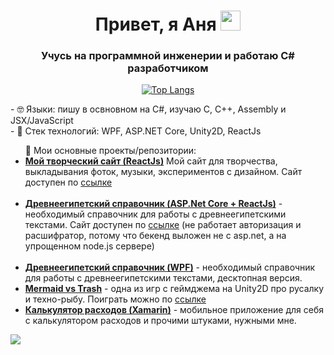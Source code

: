 <h1 align="center">Привет, я Аня
<img src="https://github.com/blackcater/blackcater/raw/main/images/Hi.gif" height="32"/></h1>
<h3 align="center">Учусь на программной инженерии и работаю C# разработчиком</h3>
<div align="center"> 
  
[![Top Langs](https://github-readme-stats.vercel.app/api/top-langs/?username=floralunit&layout=compact)](https://github.com/floralunit/github-readme-stats) 

</div>
- 🤓 Языки: пишу в освновном на C#, изучаю C, C++, Assembly и JSX/JavaScript
<br/>
- 🌱 Стек технологий: WPF, ASP.NET Core, Unity2D, ReactJs
<br/>
<ul>🔭 Мои основные проекты/репозитории:
<li><a href="https://github.com/floralunit/floralunit-website-reactjs"><b> Мой творческий сайт (ReactJs)</b></a> Мой сайт для творчества, выкладывания фоток, музыки, экспериментов с дизайном. Сайт доступен по <a href="https://floralunit.neocities.org/">ссылке</a></li>
<br/>
<li><a href="https://github.com/floralunit/Ancient-Egyptian-Dictionary-AspNET-ReactJS-MLNet"><b> Древнеегипетский справочник (ASP.Net Core + ReactJs)</b></a> - необходимый справочник для работы с древнеегипетскими текстами. Сайт доступен по <a href="https://floralunit.github.io/ancient-egyptian-dictionary/">ссылке</a> (не работает авторизация и расшифратор, потому что бекенд выложен не с asp.net, а на упрощенном node.js сервере)</li>
<br/>
<li><a href="https://github.com/floralunit/Ancient-Egyptian-Hieroglyphic-Dictionary-WPF-MsSQL"><b> Древнеегипетский справочник (WPF)</b></a> - необходимый справочник для работы с древнеегипетскими текстами, десктопная версия.</li>
<li><a href="https://github.com/floralunit/TrashMermaid-Unity-GameJam"><b> Mermaid vs Trash</b></a> - одна из игр с геймджема на Unity2D про русалку и техно-рыбу. Поиграть можно по <a href="https://floralunit.github.io/TrashMermaid-build/">ссылке</a> </li>
<li><a href="https://github.com/floralunit/ToDoListWithFinances-Xamarin-SQLite-MobileApp"><b> Калькулятор расходов (Xamarin)</b></a> - мобильное приложение для себя с калькулятором расходов и прочими штуками, нужными мне.</li>
</ul>

![](https://komarev.com/ghpvc/?username=floralunit)
